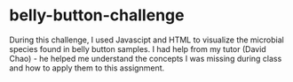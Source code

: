 # belly-button-challenge
During this challenge, I used Javascipt and HTML to visualize the microbial species found in belly button samples. I had help from my tutor (David Chao) - he helped me understand the concepts I was missing during class and how to apply them to this assignment.
